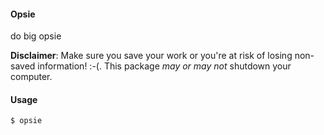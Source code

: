 #### Opsie

do big opsie

**Disclaimer**: Make sure you save your work or you're at risk of losing non-saved information! :-(. This package *may or may not* shutdown your computer.

#### Usage

```
$ opsie
```
